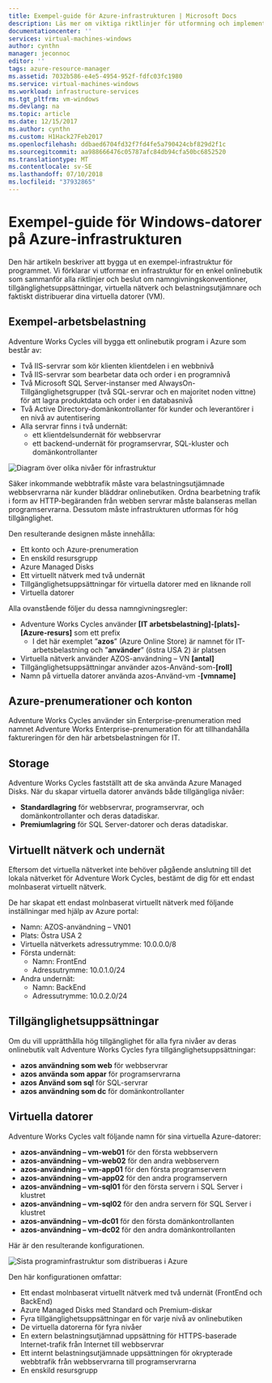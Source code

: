 ```yaml
---
title: Exempel-guide för Azure-infrastrukturen | Microsoft Docs
description: Läs mer om viktiga riktlinjer för utformning och implementering för distribution av en exempel-infrastruktur i Azure.
documentationcenter: ''
services: virtual-machines-windows
author: cynthn
manager: jeconnoc
editor: ''
tags: azure-resource-manager
ms.assetid: 7032b586-e4e5-4954-952f-fdfc03fc1980
ms.service: virtual-machines-windows
ms.workload: infrastructure-services
ms.tgt_pltfrm: vm-windows
ms.devlang: na
ms.topic: article
ms.date: 12/15/2017
ms.author: cynthn
ms.custom: H1Hack27Feb2017
ms.openlocfilehash: ddbaed6704fd32f7fd4fe5a790424cbf829d2f1c
ms.sourcegitcommit: aa988666476c05787afc84db94cfa50bc6852520
ms.translationtype: MT
ms.contentlocale: sv-SE
ms.lasthandoff: 07/10/2018
ms.locfileid: "37932865"
---
```

# <a name="example-azure-infrastructure-walkthrough-for-windows-vms"></a>Exempel-guide för Windows-datorer på Azure-infrastrukturen
Den här artikeln beskriver att bygga ut en exempel-infrastruktur för programmet. Vi förklarar vi utformar en infrastruktur för en enkel onlinebutik som sammanför alla riktlinjer och beslut om namngivningskonventioner, tillgänglighetsuppsättningar, virtuella nätverk och belastningsutjämnare och faktiskt distribuerar dina virtuella datorer (VM).

## <a name="example-workload"></a>Exempel-arbetsbelastning
Adventure Works Cycles vill bygga ett onlinebutik program i Azure som består av:

* Två IIS-servrar som kör klienten klientdelen i en webbnivå
* Två IIS-servrar som bearbetar data och order i en programnivå
* Två Microsoft SQL Server-instanser med AlwaysOn-Tillgänglighetsgrupper (två SQL-servrar och en majoritet noden vittne) för att lagra produktdata och order i en databasnivå
* Två Active Directory-domänkontrollanter för kunder och leverantörer i en nivå av autentisering
* Alla servrar finns i två undernät:
  * ett klientdelsundernät för webbservrar 
  * ett backend-undernät för programservrar, SQL-kluster och domänkontrollanter

![Diagram över olika nivåer för infrastruktur](./media/infrastructure-example/example-tiers.png)

Säker inkommande webbtrafik måste vara belastningsutjämnade webbservrarna när kunder bläddrar onlinebutiken. Ordna bearbetning trafik i form av HTTP-begäranden från webben servrar måste balanseras mellan programservrarna. Dessutom måste infrastrukturen utformas för hög tillgänglighet.

Den resulterande designen måste innehålla:

* Ett konto och Azure-prenumeration
* En enskild resursgrupp
* Azure Managed Disks
* Ett virtuellt nätverk med två undernät
* Tillgänglighetsuppsättningar för virtuella datorer med en liknande roll
* Virtuella datorer

Alla ovanstående följer du dessa namngivningsregler:

* Adventure Works Cycles använder **[IT arbetsbelastning]-[plats]-[Azure-resurs]** som ett prefix
  * I det här exemplet ”**azos**” (Azure Online Store) är namnet för IT-arbetsbelastning och ”**använder**” (östra USA 2) är platsen
* Virtuella nätverk använder AZOS-användning – VN **[antal]**
* Tillgänglighetsuppsättningar använder azos-Använd-som-**[roll]**
* Namn på virtuella datorer använda azos-Använd-vm -**[vmname]**

## <a name="azure-subscriptions-and-accounts"></a>Azure-prenumerationer och konton
Adventure Works Cycles använder sin Enterprise-prenumeration med namnet Adventure Works Enterprise-prenumeration för att tillhandahålla faktureringen för den här arbetsbelastningen för IT.

## <a name="storage"></a>Storage
Adventure Works Cycles fastställt att de ska använda Azure Managed Disks. När du skapar virtuella datorer används både tillgängliga nivåer:

* **Standardlagring** för webbservrar, programservrar, och domänkontrollanter och deras datadiskar.
* **Premiumlagring** för SQL Server-datorer och deras datadiskar.

## <a name="virtual-network-and-subnets"></a>Virtuellt nätverk och undernät
Eftersom det virtuella nätverket inte behöver pågående anslutning till det lokala nätverket för Adventure Work Cycles, bestämt de dig för ett endast molnbaserat virtuellt nätverk.

De har skapat ett endast molnbaserat virtuellt nätverk med följande inställningar med hjälp av Azure portal:

* Namn: AZOS-användning – VN01
* Plats: Östra USA 2
* Virtuella nätverkets adressutrymme: 10.0.0.0/8
* Första undernät:
  * Namn: FrontEnd
  * Adressutrymme: 10.0.1.0/24
* Andra undernät:
  * Namn: BackEnd
  * Adressutrymme: 10.0.2.0/24

## <a name="availability-sets"></a>Tillgänglighetsuppsättningar
Om du vill upprätthålla hög tillgänglighet för alla fyra nivåer av deras onlinebutik valt Adventure Works Cycles fyra tillgänglighetsuppsättningar:

* **azos användning som web** för webbservrar
* **azos använda som appar** för programservrarna
* **azos Använd som sql** för SQL-servrar
* **azos användning som dc** för domänkontrollanter

## <a name="virtual-machines"></a>Virtuella datorer
Adventure Works Cycles valt följande namn för sina virtuella Azure-datorer:

* **azos-användning – vm-web01** för den första webbservern
* **azos-användning – vm-web02** för den andra webbservern
* **azos-användning – vm-app01** för den första programservern
* **azos-användning – vm-app02** för den andra programservern
* **azos-användning – vm-sql01** för den första servern i SQL Server i klustret
* **azos-användning – vm-sql02** för den andra servern för SQL Server i klustret
* **azos-användning – vm-dc01** för den första domänkontrollanten
* **azos-användning – vm-dc02** för den andra domänkontrollanten

Här är den resulterande konfigurationen.

![Sista programinfrastruktur som distribueras i Azure](./media/infrastructure-example/example-config.png)

Den här konfigurationen omfattar:

* Ett endast molnbaserat virtuellt nätverk med två undernät (FrontEnd och BackEnd)
* Azure Managed Disks med Standard och Premium-diskar
* Fyra tillgänglighetsuppsättningar en för varje nivå av onlinebutiken
* De virtuella datorerna för fyra nivåer
* En extern belastningsutjämnad uppsättning för HTTPS-baserade Internet-trafik från Internet till webbservrar
* Ett internt belastningsutjämnade uppsättningen för okrypterade webbtrafik från webbservrarna till programservrarna
* En enskild resursgrupp
